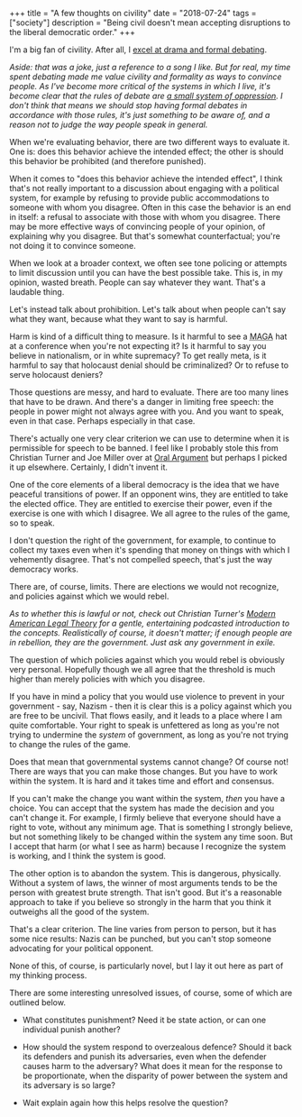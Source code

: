+++
title = "A few thoughts on civility"
date = "2018-07-24"
tags = ["society"]
description = "Being civil doesn't mean accepting disruptions to the liberal democratic order."
+++

I'm a big fan of civility. After all, I [excel at drama and formal debating](https://genius.com/The-indelicates-jerusalem-lyrics).

*Aside: that was a joke, just a reference to a song I like. But for real, my time spent
debating made me value civility and formality as ways to convince people. As I've become
more critical of the systems in which I live, it's become clear that the rules of
debate are [a small system of oppression](https://www.theatlantic.com/education/archive/2014/04/traditional-college-debate-white-privilege/360746/).
I don't think that means we should stop having formal debates in accordance with
those rules, it's just something to be aware of, and a reason not to judge the
way people speak in general.*

When we're evaluating behavior, there are two different ways to evaluate it. One
is: does this behavior achieve the intended effect; the other is should this
behavior be prohibited (and therefore punished).

When it comes to "does this behavior achieve the intended effect", I think that's
not really important to a discussion about engaging with a political system, for
example by refusing to provide public accommodations to someone with whom you disagree.
Often in this case the behavior is an end in itself: a refusal to associate with
those with whom you disagree. There may be more effective ways of convincing people
of your opinion, of explaining why you disagree. But that's somewhat counterfactual;
you're not doing it to convince someone.

When we look at a broader context, we often see tone policing or attempts to limit
discussion until you can have the best possible take. This is, in my opinion, wasted
breath. People can say whatever they want. That's a laudable thing.

Let's instead talk about prohibition. Let's talk about when people can't say what
they want, because what they want to say is harmful.

Harm is kind of a difficult thing to measure. Is it harmful to see a
<abbr title="Make America Great Again">MAGA</abbr> hat at a conference when you're
not expecting it? Is it harmful to say you believe in nationalism, or in white
supremacy? To get really meta, is it harmful to say that holocaust denial should
be criminalized? Or to refuse to serve holocaust deniers?

Those questions are messy, and hard to evaluate. There are too many lines that
have to be drawn. And there's a danger in limiting free speech: the people in
power might not always agree with you. And you want to speak, even in that case.
Perhaps especially in that case.

There's actually one very clear criterion we can use to determine when it is
permissible for speech to be banned. I feel like I probably stole this from
Christian Turner and Joe Miller over at [Oral Argument](http://oralargument.org/)
but perhaps I picked it up elsewhere. Certainly, I didn't invent it.

One of the core elements of a liberal democracy is the idea that we have peaceful
transitions of power. If an opponent wins, they are entitled to take the elected
office. They are entitled to exercise their power, even if the exercise is one
with which I disagree. We all agree to the rules of the game, so to speak.

I don't question the right of the government, for example, to continue to collect
my taxes even when it's spending that money on things with which I vehemently
disagree. That's not compelled speech, that's just the way democracy works.

There are, of course, limits. There are elections we would not recognize, and
policies against which we would rebel.

*As to whether this is lawful or not, check out Christian Turner's [Modern American Legal Theory](https://www.hydratext.com/legal-theory-101/)
for a gentle, entertaining podcasted introduction to the concepts. Realistically
of course, it doesn't matter; if enough people are in rebellion, they are the
government. Just ask any government in exile.*

The question of which policies against which you would rebel is obviously very
personal. Hopefully though we all agree that the threshold is much higher than
merely policies with which you disagree.

If you have in mind a policy that you would use violence to prevent in your
government - say, Nazism - then it is clear this is a policy against which you
are free to be uncivil. That flows easily, and it leads to a place where I am
quite comfortable. Your right to speak is unfettered as long as you're not trying
to undermine the _system_ of government, as long as you're not trying to change
the rules of the game.

Does that mean that governmental systems cannot change? Of course not! There are
ways that you can make those changes. But you have to work within the system. It
is hard and it takes time and effort and consensus.

If you can't make the change you want within the system, _then_ you have a choice.
You can accept that the system has made the decision and you can't change it. For
example, I firmly believe that everyone should have a right to vote, without any
minimum age. That is something I strongly believe, but not something likely to
be changed within the system any time soon. But I accept that harm (or what I see
as harm) because I recognize the system is working, and I think the system is good.

The other option is to abandon the system. This is dangerous, physically. Without
a system of laws, the winner of most arguments tends to be the person with greatest
brute strength. That isn't good. But it's a reasonable approach to take if you
believe so strongly in the harm that you think it outweighs all the good of the
system.

That's a clear criterion. The line varies from person to person, but it has some
nice results: Nazis can be punched, but you can't stop someone advocating for your
political opponent.

None of this, of course, is particularly novel, but I lay it out here as part of
my thinking process.

There are some interesting unresolved issues, of course, some of which are outlined
below.

 * What constitutes punishment? Need it be state action, or can one individual punish
   another?

 * How should the system respond to overzealous defence? Should it back its defenders
   and punish its adversaries, even when the defender causes harm to the adversary?
   What does it mean for the response to be proportionate, when the disparity of
   power between the system and its adversary is so large?

 * Wait explain again how this helps resolve the question?
